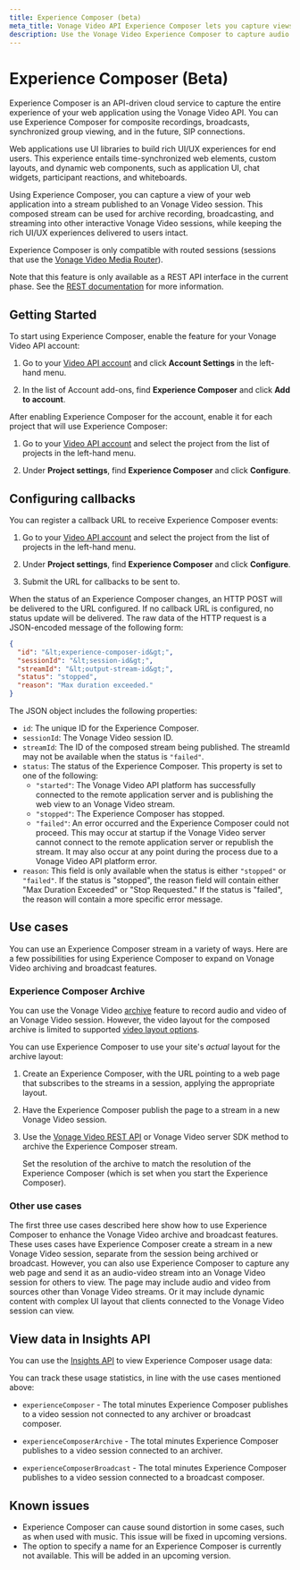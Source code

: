 ```yaml
---
title: Experience Composer (beta)
meta_title: Vonage Video API Experience Composer lets you capture views of your web application
description: Use the Vonage Video Experience Composer to capture audio and video of a web application. This is a beta feature.
---
```


# Experience Composer (Beta)

Experience Composer is an API-driven cloud service to capture the entire experience of your web application using the Vonage Video API. You can use Experience Composer for composite recordings, broadcasts, synchronized group viewing, and in the future, SIP connections.

Web applications use UI libraries to build rich UI/UX experiences for end users. This experience entails time-synchronized web elements, custom layouts, and dynamic web components, such as application UI, chat widgets, participant reactions, and whiteboards.

Using Experience Composer, you can capture a view of your web application into a stream published to an Vonage Video session. This composed stream can be used for archive recording, broadcasting, and streaming into other interactive Vonage Video sessions, while keeping the rich UI/UX experiences delivered to users intact.

Experience Composer is only compatible with routed sessions (sessions that use the [Vonage Video Media Router](/video/guides/create-session#the-media-router-and-media-modes)).

Note that this feature is only available as a REST API interface in the current phase. See the [REST documentation](/api/video) for more information.

## Getting Started

To start using Experience Composer, enable the feature for your Vonage Video API account:

1. Go to your [Video API account](https://ui.idp.vonage.com/ui/auth/login) and click **Account Settings** in the left-hand menu.

2. In the list of Account add-ons, find **Experience Composer** and click **Add to account**.

After enabling Experience Composer for the account, enable it for each project that will use Experience Composer:

1. Go to your [Video API account](https://ui.idp.vonage.com/ui/auth/login) and select the project from the list of projects in the left-hand menu.

2. Under **Project settings**, find **Experience Composer** and click **Configure**.

## Configuring callbacks

You can register a callback URL to receive Experience Composer events:

1. Go to your [Video API account](https://ui.idp.vonage.com/ui/auth/login) and select the project from the list of projects in the left-hand menu.

2. Under **Project settings**, find **Experience Composer** and click **Configure**.

3. Submit the URL for callbacks to be sent to.

When the status of an Experience Composer changes, an HTTP POST will be delivered to the URL configured. If no callback URL is configured, no status update will be delivered. The raw data of the HTTP request is a JSON-encoded message of the following form:

```json
{
  "id": "&lt;experience-composer-id&gt;",
  "sessionId": "&lt;session-id&gt;",
  "streamId": "&lt;output-stream-id&gt;",
  "status": "stopped",
  "reason": "Max duration exceeded."
}
```

The JSON object includes the following properties:

* `id`:  The unique ID for the Experience Composer.
* `sessionId`: The Vonage Video session ID.
* `streamId`: The ID of the composed stream being published. The streamId may not be available when the status is `"failed"`.
* `status`: The status of the Experience Composer. This property is set to one of the following:
    * `"started"`: The Vonage Video API platform has successfully connected to the remote application server
      and is publishing the web view to an Vonage Video stream.
    * `"stopped"`: The Experience Composer has stopped.
    * `"failed"`: An error occurred and the Experience Composer could not proceed. This may occur at startup if the Vonage Video
      server cannot connect to the remote application server or republish the stream. It may also occur at any point during
      the process due to a Vonage Video API platform error.
* `reason`: This field is only available when the status is either `"stopped"` or `"failed"`. If the status is "stopped", the reason field will contain either "Max Duration Exceeded" or "Stop Requested." If the status is "failed", the reason will contain a more specific error message.

## Use cases

You can use an Experience Composer stream in a variety of ways. Here are a few possibilities for using Experience Composer to expand on Vonage Video archiving and broadcast features.

### Experience Composer Archive

You can use the Vonage Video [archive](/video/guides/archiving/overview) feature to record audio and video of an Vonage Video session. However, the video layout for the composed archive is limited to supported [video layout options](/video/guides/layout-control).

You can use Experience Composer to use your site's *actual* layout for the archive layout:

1. Create an Experience Composer, with the URL pointing to a web page that subscribes to the streams in a session, applying the appropriate layout.

2. Have the Experience Composer publish the page to a stream in a new Vonage Video session.

3. Use the [Vonage Video REST API](/api/video?#archives) or Vonage Video server SDK method to archive the Experience Composer stream.

   Set the resolution of the archive to match the resolution of the Experience Composer
   (which is set when you start the Experience Composer).

<!-- OPT-TODO: ### Experience Composer Broadcast

With the Vonage Video [live streaming broadcast feature](/guides/broadcast/live-streaming/), you can broadcast an Vonage Video session to an HLS or RTMP stream. However, the video layout for a live streaming broadcast is limited to supported [video layout options](/guides/archive-broadcast-layout).

You can use Experience Composer to use your site's *actual* layout for the broadcast layout:

1. Create an Experience Composer, with the URL pointing to a web page that subscribes to the streams in a session, applying the appropriate layout.

2. Have the Experience Composer publish the page to a stream in a new Vonage Video session.

3. Use the [Vonage Video REST API](/developer/rest/#start_broadcast) or Vonage Video server SDK method to broadcast the Experience Composer stream to an HLS or RTMP stream.

  Set the resolution of the archive to match the resolution of the Experience Composer
  (which is set when you start the Experience Composer).

### Expand live interactive broadcasts to include more participants (up to millions)

Vonage Video live streaming broadcasts let you up to 15,000 clients view an interactive Vonage Video session. The number supported depends on the number of clients publishing streams in the session (see the [Live interactive broadcasts](/developer/guides/broadcast/live-interactive-video/) guide).

You can use Experience Composer to expand the number of viewers:

1. Create an Experience Composer, with the URL pointing to a web page that subscribes to the streams in the main Vonage Video session to be broadcast.

2. Have the Experience Composer publish the page to a new Vonage Video session.

3. Repeat this with a number of other Experience Composer instances — each subscribing to the streams in the first session and publishing them to a new session.

4. Your application server will send the session IDs for the *Experience Composer sessions* to each of the viewing clients (clients that are not publishing to the first session). The application server will need to keep track of how many clients are added to each experience composer session, so that no more than 15,000 connect to any one.

The resulting array of Experience Composer sessions will support up to 15,000 * (15,000 - 2) viewers (224,970,000 viewers) when there are two publishers. For other numbers of publishers, see the table of supported clients in the [Live interactive broadcasts](/guides/broadcast/live-interactive-video/) guide, and this technique will support `15,000 * ([number supported from that table] - [number of publishers]) ` clients.

<img src="/developer/img/docs/experience-composer-live-interactive-broadcast.png"></img> -->

### Other use cases

The first three use cases described here show how to use Experience Composer to enhance the Vonage Video archive and broadcast features. These uses cases have Experience Composer create a stream in a new Vonage Video session, separate from the session being archived or broadcast. However, you can also use Experience Composer to capture any web page and send it as an audio-video stream into an Vonage Video session for others to view. The page may include audio and video from sources other than Vonage Video streams. Or it may include dynamic content with complex UI layout that clients connected to the Vonage Video session can view.

## View data in Insights API

You can use the [Insights API](https://insights.opentok.com) to view Experience Composer usage data:
 
You can track these usage statistics, in line with the use cases mentioned above:

* `experienceComposer` - The total minutes Experience Composer publishes to
  a video session not connected to any archiver or broadcast composer.

* `experienceComposerArchive` - The total minutes Experience Composer publishes to
  a video session connected to an archiver.

* `experienceComposerBroadcast` - The total minutes Experience Composer publishes to
  a video session connected to a broadcast composer.

## Known issues
* Experience Composer can cause sound distortion in some cases, such as when used with music. This issue will be fixed in upcoming versions.
* The option to specify a name for an Experience Composer is currently not available. This will be added in an upcoming version.
